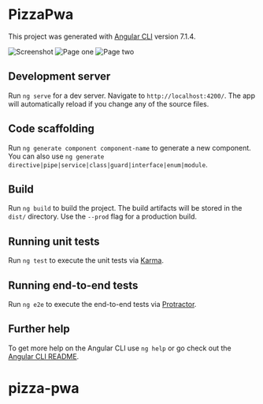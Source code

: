 # PizzaPwa

This project was generated with [Angular CLI](https://github.com/angular/angular-cli) version 7.1.4.

![Screenshot](https://raw.githubusercontent.com/owlruslan/pizza-pwa/master/screenshot.png "Screenshot")
![Page one](https://raw.githubusercontent.com/owlruslan/pizza-pwa/master/page_1.gif "Page one")
![Page two](https://raw.githubusercontent.com/owlruslan/pizza-pwa/master/page_2.gif "Page two")

## Development server

Run `ng serve` for a dev server. Navigate to `http://localhost:4200/`. The app will automatically reload if you change any of the source files.

## Code scaffolding

Run `ng generate component component-name` to generate a new component. You can also use `ng generate directive|pipe|service|class|guard|interface|enum|module`.

## Build

Run `ng build` to build the project. The build artifacts will be stored in the `dist/` directory. Use the `--prod` flag for a production build.

## Running unit tests

Run `ng test` to execute the unit tests via [Karma](https://karma-runner.github.io).

## Running end-to-end tests

Run `ng e2e` to execute the end-to-end tests via [Protractor](http://www.protractortest.org/).

## Further help

To get more help on the Angular CLI use `ng help` or go check out the [Angular CLI README](https://github.com/angular/angular-cli/blob/master/README.md).
# pizza-pwa
